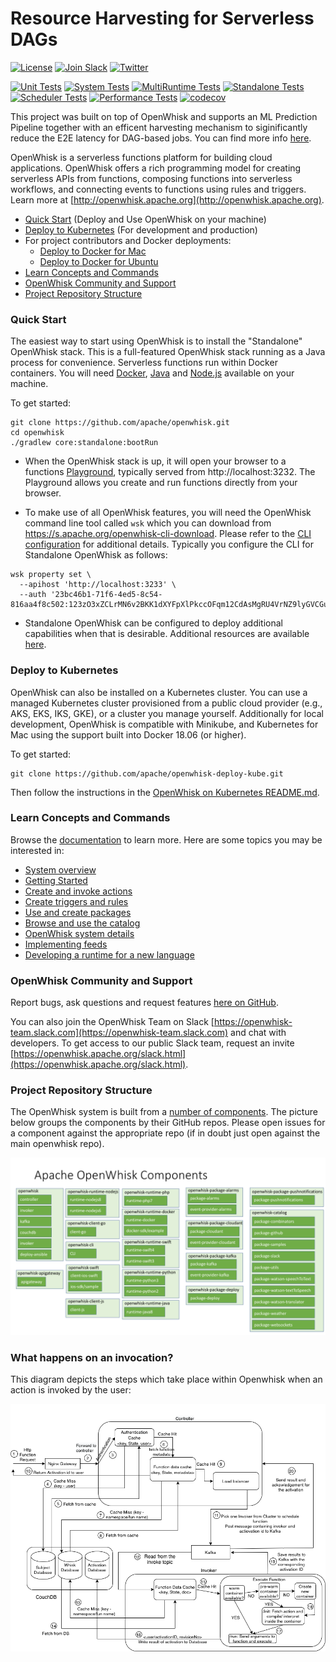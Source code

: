 <!--
#
# Licensed to the Apache Software Foundation (ASF) under one or more
# contributor license agreements.  See the NOTICE file distributed with
# this work for additional information regarding copyright ownership.
# The ASF licenses this file to You under the Apache License, Version 2.0
# (the "License"); you may not use this file except in compliance with
# the License.  You may obtain a copy of the License at
#
#     http://www.apache.org/licenses/LICENSE-2.0
#
# Unless required by applicable law or agreed to in writing, software
# distributed under the License is distributed on an "AS IS" BASIS,
# WITHOUT WARRANTIES OR CONDITIONS OF ANY KIND, either express or implied.
# See the License for the specific language governing permissions and
# limitations under the License.
#
-->

# Resource Harvesting for Serverless DAGs

[![License](https://img.shields.io/badge/license-Apache--2.0-blue.svg)](http://www.apache.org/licenses/LICENSE-2.0)
[![Join Slack](https://img.shields.io/badge/join-slack-9B69A0.svg)](https://openwhisk-team.slack.com/)
[![Twitter](https://img.shields.io/twitter/follow/openwhisk.svg?style=social&logo=twitter)](https://twitter.com/intent/follow?screen_name=openwhisk)

[![Unit Tests](https://github.com/apache/openwhisk/actions/workflows/1-unit.yaml/badge.svg)](https://github.com/apache/openwhisk/actions/workflows/1-unit.yaml)
[![System Tests](https://github.com/apache/openwhisk/actions/workflows/2-system.yaml/badge.svg)](https://github.com/apache/openwhisk/actions/workflows/2-system.yaml)
[![MultiRuntime Tests](https://github.com/apache/openwhisk/actions/workflows/3-multi-runtime.yaml/badge.svg)](https://github.com/apache/openwhisk/actions/workflows/3-multi-runtime.yaml)
[![Standalone Tests](https://github.com/apache/openwhisk/actions/workflows/4-standalone.yaml/badge.svg)](https://github.com/apache/openwhisk/actions/workflows/4-standalone.yaml)
[![Scheduler Tests](https://github.com/apache/openwhisk/actions/workflows/5-scheduler.yaml/badge.svg)](https://github.com/apache/openwhisk/actions/workflows/5-scheduler.yaml)
[![Performance Tests](https://github.com/apache/openwhisk/actions/workflows/6-performance.yaml/badge.svg)](https://github.com/apache/openwhisk/actions/workflows/6-performance.yaml)
[![codecov](https://codecov.io/gh/apache/openwhisk/branch/master/graph/badge.svg)](https://codecov.io/gh/apache/openwhisk)

This project was built on top of OpenWhisk and supports an ML Prediction Pipeline together with an efficent harvesting mechanism to siginificantly reduce the E2E latency for DAG-based jobs. You can find more info [here](https://repository.lsu.edu/gradschool_theses/6045/).

OpenWhisk is a serverless functions platform for building cloud applications.
OpenWhisk offers a rich programming model for creating serverless APIs from functions,
composing functions into serverless workflows, and connecting events to functions using rules and triggers.
Learn more at [http://openwhisk.apache.org](http://openwhisk.apache.org).

* [Quick Start](#quick-start) (Deploy and Use OpenWhisk on your machine)
* [Deploy to Kubernetes](#deploy-to-kubernetes) (For development and production)
* For project contributors and Docker deployments:
  * [Deploy to Docker for Mac](./tools/macos/README.md)
  * [Deploy to Docker for Ubuntu](./tools/ubuntu-setup/README.md)
* [Learn Concepts and Commands](#learn-concepts-and-commands)
* [OpenWhisk Community and Support](#openwhisk-community-and-support)
* [Project Repository Structure](#project-repository-structure)

### Quick Start

The easiest way to start using OpenWhisk is to install the "Standalone" OpenWhisk stack.
This is a full-featured OpenWhisk stack running as a Java process for convenience.
Serverless functions run within Docker containers. You will need [Docker](https://docs.docker.com/install),
[Java](https://java.com/en/download/help/download_options.xml) and [Node.js](https://nodejs.org) available on your machine.

To get started:
```
git clone https://github.com/apache/openwhisk.git
cd openwhisk
./gradlew core:standalone:bootRun
```

- When the OpenWhisk stack is up, it will open your browser to a functions [Playground](./docs/images/playground-ui.png),
typically served from http://localhost:3232. The Playground allows you create and run functions directly from your browser.

- To make use of all OpenWhisk features, you will need the OpenWhisk command line tool called
`wsk` which you can download from https://s.apache.org/openwhisk-cli-download.
Please refer to the [CLI configuration](./docs/cli.md) for additional details. Typically you
configure the CLI for Standalone OpenWhisk as follows:
```
wsk property set \
  --apihost 'http://localhost:3233' \
  --auth '23bc46b1-71f6-4ed5-8c54-816aa4f8c502:123zO3xZCLrMN6v2BKK1dXYFpXlPkccOFqm12CdAsMgRU4VrNZ9lyGVCGuMDGIwP'
```

- Standalone OpenWhisk can be configured to deploy additional capabilities when that is desirable.
Additional resources are available [here](./core/standalone/README.md).

### Deploy to Kubernetes

OpenWhisk can also be installed on a Kubernetes cluster. You can use
a managed Kubernetes cluster provisioned from a public cloud provider
(e.g., AKS, EKS, IKS, GKE), or a cluster you manage yourself.
Additionally for local development, OpenWhisk is compatible with Minikube,
and Kubernetes for Mac using the support built into Docker 18.06 (or higher).

To get started:

```
git clone https://github.com/apache/openwhisk-deploy-kube.git
```

Then follow the instructions in the [OpenWhisk on Kubernetes README.md](https://github.com/apache/openwhisk-deploy-kube/blob/master/README.md).

### Learn Concepts and Commands

Browse the [documentation](docs/) to learn more. Here are some topics you may be
interested in:

- [System overview](docs/about.md)
- [Getting Started](docs/README.md)
- [Create and invoke actions](docs/actions.md)
- [Create triggers and rules](docs/triggers_rules.md)
- [Use and create packages](docs/packages.md)
- [Browse and use the catalog](docs/catalog.md)
- [OpenWhisk system details](docs/reference.md)
- [Implementing feeds](docs/feeds.md)
- [Developing a runtime for a new language](docs/actions-actionloop.md)

### OpenWhisk Community and Support

Report bugs, ask questions and request features [here on GitHub](../../issues).

You can also join the OpenWhisk Team on Slack [https://openwhisk-team.slack.com](https://openwhisk-team.slack.com) and chat with developers. To get access to our public Slack team, request an invite [https://openwhisk.apache.org/slack.html](https://openwhisk.apache.org/slack.html).

### Project Repository Structure

The OpenWhisk system is built from a [number of components](docs/dev/modules.md).  The picture below groups the components by their GitHub repos. Please open issues for a component against the appropriate repo (if in doubt just open against the main openwhisk repo).

![component/repo mapping](docs/images/components_to_repos.png)

### What happens on an invocation?

This diagram depicts the steps which take place within Openwhisk when an action is invoked by the user:

![component/repo mapping](docs/images/Openwhisk-flow-diagram.png)
